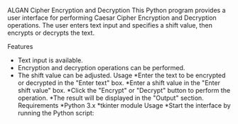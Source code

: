 ALGAN Cipher Encryption and Decryption
This Python program provides a user interface for performing Caesar Cipher Encryption and Decryption operations. The user enters text input and specifies a shift value, then encrypts or decrypts the text.

Features
* Text input is available.
* Encryption and decryption operations can be performed.
* The shift value can be adjusted.
Usage
*Enter the text to be encrypted or decrypted in the "Enter text" box.
*Enter a shift value in the "Enter shift value" box.
*Click the "Encrypt" or "Decrypt" button to perform the operation.
*The result will be displayed in the "Output" section.
Requirements
*Python 3.x
*tkinter module
Usage
*Start the interface by running the Python script:
